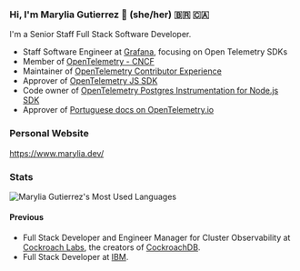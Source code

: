### Hi, I'm Marylia Gutierrez 👋 (she/her) 🇧🇷 🇨🇦

I'm a Senior Staff Full Stack Software Developer.

- Staff Software Engineer at [Grafana](https://grafana.com/), focusing on Open Telemetry SDKs
- Member of [OpenTelemetry - CNCF](https://github.com/open-telemetry)
- Maintainer of [OpenTelemetry Contributor Experience](https://github.com/open-telemetry/sig-contributor-experience)
- Approver of [OpenTelemetry JS SDK](https://github.com/open-telemetry/opentelemetry-js)
- Code owner of [OpenTelemetry Postgres Instrumentation for Node.js SDK](https://github.com/open-telemetry/opentelemetry-js-contrib/tree/main/plugins/node/opentelemetry-instrumentation-pg)
- Approver of [Portuguese docs on OpenTelemetry.io](https://github.com/open-telemetry/opentelemetry.io/tree/main/content/pt)

### Personal Website
https://www.marylia.dev/

### Stats
["https://github-readme-stats.vercel.app/api?username=maryliag&show_icons=true&theme=algolia"]::

![Marylia Gutierrez's Most Used Languages](https://github-readme-stats.vercel.app/api/top-langs/?username=maryliag&layout=compact&theme=algolia)


#### Previous

- Full Stack Developer and Engineer Manager for Cluster Observability at [Cockroach Labs](https://www.cockroachlabs.com/), the creators of [CockroachDB](https://github.com/cockroachdb/cockroach).
- Full Stack Developer at [IBM](https://www.ibm.com/). 
